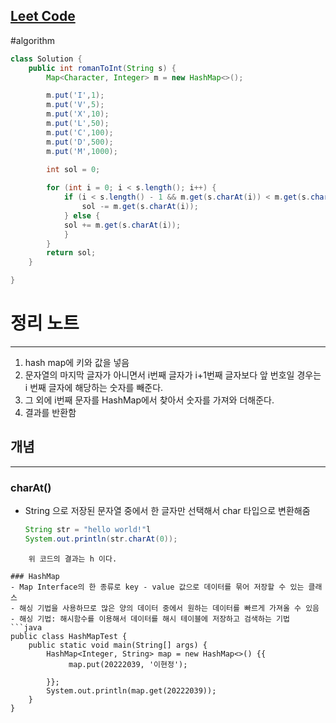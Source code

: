 ## [Leet Code](https://leetcode.com/problems/roman-to-integer/description/)
#algorithm 

```java
class Solution {
	public int romanToInt(String s) {
		Map<Character, Integer> m = new HashMap<>();

		m.put('I',1);
		m.put('V',5);
		m.put('X',10);
		m.put('L',50);
		m.put('C',100);
		m.put('D',500);
		m.put('M',1000);

		int sol = 0;
		
		for (int i = 0; i < s.length(); i++) {
			if (i < s.length() - 1 && m.get(s.charAt(i)) < m.get(s.charAt(i + 1))) {
				sol -= m.get(s.charAt(i));
			} else {
			sol += m.get(s.charAt(i));
			}
		}
		return sol;
	}

}
```

# 정리 노트
---

1. hash map에 키와 값을 넣음
2. 문자열의 마지막 글자가 아니면서 i번째 글자가 i+1번째 글자보다 앞 번호일 경우는 i 번째 글자에 해당하는 숫자를 빼준다.
3. 그 외에 i번째 문자를 HashMap에서 찾아서 숫자를 가져와 더해준다.
4. 결과를 반환함



## 개념
---
### charAt()
- String 으로 저장된 문자열 중에서 한 글자만 선택해서 char 타입으로 변환해줌
	```java
	String str = "hello world!"l
	System.out.println(str.charAt(0));
```
	위 코드의 결과는 h 이다. 

### HashMap
- Map Interface의 한 종류로 key - value 값으로 데이터를 묶어 저장할 수 있는 클래스
- 해싱 기법을 사용하므로 많은 양의 데이터 중에서 원하는 데이터를 빠르게 가져올 수 있음
- 해싱 기법: 해시함수를 이용해서 데이터를 해시 테이블에 저장하고 검색하는 기법
```java
public class HashMapTest {
	public static void main(String[] args) {
		HashMap<Integer, String> map = new HashMap<>() {{
			 map.put(20222039, '이현정');
			 
		}};
		System.out.println(map.get(20222039));
	}
}
```
